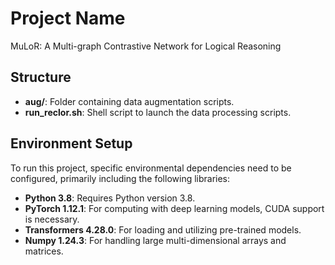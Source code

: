# Project Name

MuLoR: A Multi-graph Contrastive Network for Logical Reasoning

## Structure

- **aug/**: Folder containing data augmentation scripts.
- **run_reclor.sh**: Shell script to launch the data processing scripts.
  
## Environment Setup
To run this project, specific environmental dependencies need to be configured, primarily including the following libraries:

- **Python 3.8**: Requires Python version 3.8.
- **PyTorch 1.12.1**: For computing with deep learning models, CUDA support is necessary.
- **Transformers 4.28.0**: For loading and utilizing pre-trained models.
- **Numpy 1.24.3**: For handling large multi-dimensional arrays and matrices.

